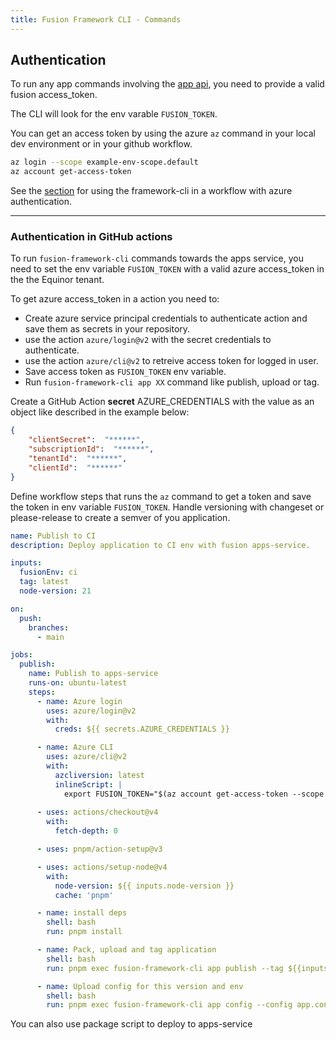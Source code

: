 ```yaml
---
title: Fusion Framework CLI - Commands
---
```


## Authentication

To run any app commands involving the [app api](https://fusion-s-apps-ci.azurewebsites.net/swagger/index.html), you need to provide a valid fusion access_token.

The CLI will look for the env varable `FUSION_TOKEN`.

You can get an access token by using the azure `az` command in your local dev environment or in your github workflow.

```sh
az login --scope example-env-scope.default
az account get-access-token
```

See the [section](#authentication-in-github-actions) for using the framework-cli in a workflow with azure authentication.

---

### Authentication in GitHub actions

To run `fusion-framework-cli` commands towards the apps service, you need to set the env variable `FUSION_TOKEN` with a valid azure access_token in the the Equinor tenant.

To get azure access_token in a action you need to:

- Create azure service principal credentials to authenticate action and save them as secrets in your repository.
- use the action `azure/login@v2` with the secret credentials to authenticate.
- use the action `azure/cli@v2` to retreive access token for logged in user.
- Save access token as `FUSION_TOKEN` env variable.
- Run `fusion-framework-cli app XX` command like publish, upload or tag.

Create a GitHub Action **secret** AZURE_CREDENTIALS with the value as an object like described in the example below:

```json
{
    "clientSecret":  "******",
    "subscriptionId":  "******",
    "tenantId":  "******",
    "clientId":  "******"
}
```

Define workflow steps that runs the `az` command to get a token and save the token in env variable ``FUSION_TOKEN``.
Handle versioning with changeset or please-release to create a semver of you application.

```yaml
name: Publish to CI
description: Deploy application to CI env with fusion apps-service.

inputs:
  fusionEnv: ci
  tag: latest
  node-version: 21

on:
  push:
    branches:
      - main

jobs:
  publish:
    name: Publish to apps-service
    runs-on: ubuntu-latest
    steps:
      - name: Azure login
        uses: azure/login@v2
        with:
          creds: ${{ secrets.AZURE_CREDENTIALS }}

      - name: Azure CLI
        uses: azure/cli@v2
        with:
          azcliversion: latest
          inlineScript: |
            export FUSION_TOKEN="$(az account get-access-token --scope example-env-scope\.default)"
      
      - uses: actions/checkout@v4
        with:
          fetch-depth: 0

      - uses: pnpm/action-setup@v3

      - uses: actions/setup-node@v4
        with:
          node-version: ${{ inputs.node-version }}
          cache: 'pnpm'

      - name: install deps
        shell: bash
        run: pnpm install

      - name: Pack, upload and tag application
        shell: bash
        run: pnpm exec fusion-framework-cli app publish --tag ${{inputs.tag}} --env ${{inputs.fusionEnv}}

      - name: Upload config for this version and env
        shell: bash
        run: pnpm exec fusion-framework-cli app config --config app.config-ci.ts --publish ${{inputs.tag}} --env ${{inputs.fusionEnv}}

```

You can also use package script to deploy to apps-service
